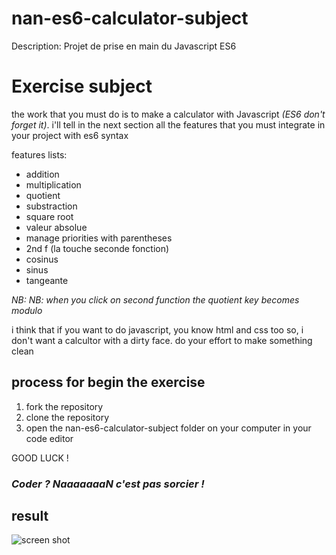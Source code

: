 # nan-es6-calculator-subject
Description: Projet de prise en main du Javascript ES6

# Exercise subject

the work that you must do is to make a calculator with Javascript *(ES6 don't forget it)*. i'll tell in the next section all the features that you must integrate in your project with es6 syntax

features lists:
* addition
* multiplication
* quotient
* substraction
* square root
* valeur absolue
* manage priorities with parentheses
* 2nd f (la touche seconde fonction)
* cosinus
* sinus
* tangeante

*NB: NB: when you click on second function the quotient key becomes modulo*

i think that if you want to do javascript, you know html and css too so, i don't want a calcultor with a dirty face. do your effort to make something clean

## process for begin the exercise

1. fork the repository
2. clone the repository
3. open the nan-es6-calculator-subject folder on your computer in your code editor

GOOD LUCK !
### *Coder ? NaaaaaaaN c'est pas sorcier !*


## result

![screen shot](https://github.com/kevinvoli/nan-es6-calculator-subject/edit/master/calculator/img/Screen.png)
